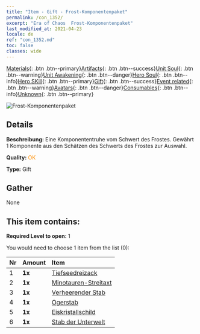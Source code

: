 ```yaml
---
title: "Item - Gift - Frost-Komponentenpaket"
permalink: /con_1352/
excerpt: "Era of Chaos  Frost-Komponentenpaket"
last_modified_at: 2021-04-23
locale: de
ref: "con_1352.md"
toc: false
classes: wide
---
```

 [Materials](/ItemsDE/){: .btn .btn--primary}[Artifacts](/ItemsDE/Artifacts/){: .btn .btn--success}[Unit Soul](/ItemsDE/UnitSoul/){: .btn .btn--warning}[Unit Awakening](/ItemsDE/UnitAwakening/){: .btn .btn--danger}[Hero Soul](/ItemsDE/HeroSoul/){: .btn .btn--info}[Hero SKill](/ItemsDE/HeroSkill/){: .btn .btn--primary}[Gift](/ItemsDE/Gift/){: .btn .btn--success}[Event related](/ItemsDE/Events/){: .btn .btn--warning}[Avatars](/ItemsDE/Avatars/){: .btn .btn--danger}[Consumables](/ItemsDE/Consumables/){: .btn .btn--info}[Unknown](/ItemsDE/Unknown/){: .btn .btn--primary}

 ![Frost-Komponentenpaket](/images/t/i_906029.png)

## Details
 **Beschreibung:** Eine Komponententruhe vom Schwert des Frostes. Gewährt 1 Komponente aus den Schätzen des Schwerts des Frostes zur Auswahl.

 **Quality:** <span style="color: #FF8C00">OK</span>

 **Type:** Gift

## Gather

  None

## This item contains:

 **Required Level to open:** 1

 You would need to choose 1 item from the list (0):

  | Nr | Amount |     Item    |
  |:---|:-------|:------------|
  | 1 |  **1x** | [Tiefseedreizack](/ItemsDE/art_160/) |  | 
  | 2 |  **1x** | [Minotauren-Streitaxt](/ItemsDE/art_161/) |  | 
  | 3 |  **1x** | [Verheerender Stab](/ItemsDE/art_162/) |  | 
  | 4 |  **1x** | [Ogerstab](/ItemsDE/art_163/) |  | 
  | 5 |  **1x** | [Eiskristallschild](/ItemsDE/art_164/) |  | 
  | 6 |  **1x** | [Stab der Unterwelt](/ItemsDE/art_165/) |  | 
